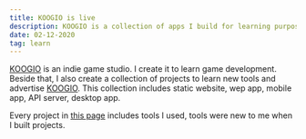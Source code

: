 ```yaml
---
title: KOOGIO is live
description: KOOGIO is a collection of apps I build for learning purpose
date: 02-12-2020
tag: learn
---
```

[KOOGIO](https://koogio.now.sh/) is an indie game studio. I create it to learn game development. Beside that, I also create a collection of projects to learn new tools and advertise [KOOGIO](https://koogio.now.sh/). This collection includes static website, wep app, mobile app, API server, desktop app. 

Every project in [this page](https://phongduong.github.io/koogio/#/) includes tools I used, tools were new to me when I built projects.
